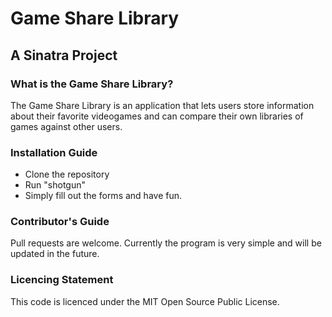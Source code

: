 # Game Share Library

## A Sinatra Project

### What is the Game Share Library?
The Game Share Library is an application that lets users store information about their favorite videogames and can compare their own libraries of games against other users.

### Installation Guide

- Clone the repository
- Run "shotgun"
- Simply fill out the forms and have fun.

### Contributor's Guide
Pull requests are welcome. Currently the program is very simple and will be updated in the future.

### Licencing Statement
This code is licenced under the MIT Open Source Public License. 
